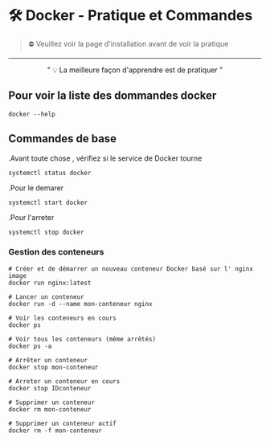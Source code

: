 # 🛠️ Docker - Pratique et Commandes
>  ⛔ Veuillez voir la page d'installation avant de voir la pratique 
<hr>

<div align="center">" 💡 La meilleure façon d'apprendre est de pratiquer "</div> 

## Pour voir la liste des dommandes docker 
```
docker --help 
```


## Commandes de base
.Avant toute chose , vérifiez si le service de  Docker tourne
```
systemctl status docker
```
.Pour le demarer
```
systemctl start docker
```
.Pour l'arreter 
```
systemctl stop docker
```

### Gestion des conteneurs
```
# Créer et de démarrer un nouveau conteneur Docker basé sur l' nginx image
docker run nginx:latest

# Lancer un conteneur
docker run -d --name mon-conteneur nginx

# Voir les conteneurs en cours
docker ps

# Voir tous les conteneurs (même arrêtés)
docker ps -a

# Arrêter un conteneur
docker stop mon-conteneur

# Arreter un conteneur en cours
docker stop IDconteneur

# Supprimer un conteneur
docker rm mon-conteneur

# Supprimer un conteneur actif
docker rm -f mon-conteneur



